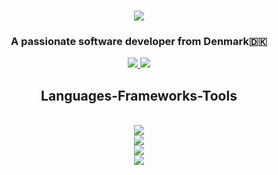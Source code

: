 <h1 align="center">
  <a href="https://git.io/typing-svg">
    <img src="https://readme-typing-svg.herokuapp.com/?font=Courier&size=35&center=true&vCenter=true&width=500&height=70&duration=4000&lines=Hello+World...;I'm+Simon+Jensen;" />
  </a>
</h1>

<h3 align="center">A passionate software developer from Denmark🇩🇰</h3>

<div align="center">
  <a href="mailto:pmvg-simon@protonmail.com">
    <img src="https://img.shields.io/badge/ProtonMail-333333?style=for-the-badge&logo=protonmail&logoColor=white" />
  </a>
  <a href="https://www.linkedin.com/in/simon-jensen-305b272b5/" target="_blank">
    <img src="https://img.shields.io/badge/LinkedIn-0077B5?style=for-the-badge&logo=linkedin&logoColor=white" target="_blank" />
  </a>
</div>

<h2 align="center"> Languages-Frameworks-Tools </h2>
<br/>
<div align="center">
    <img src="https://skillicons.dev/icons?i=html,css,cs,java,js,sqlite" /> <br>
    <img src="https://skillicons.dev/icons?i=github,git,figma,postman,nextjs,react" /> <br>
    <img src="https://skillicons.dev/icons?i=dotnet,visualstudio,vscode,idea,rider" /> <br>
    <img src="https://skillicons.dev/icons?i=windows,linux" />
</div>
